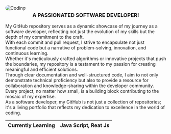 <img alt="Coding" style="border-radius:16px;" src="[def]">

<h3 align="center" style="margin-top: 4px;">A PASSIONATED SOFTWARE DEVELOPER!</h3>

<p>My GitHub repository serves as a dynamic showcase of my journey as a software developer, reflecting not just the evolution of my skills but the depth of my commitment to the craft. <br /> With each commit and pull request, I strive to encapsulate not just functional code but a narrative of problem-solving, innovation, and continuous learning. <br /> Whether it's meticulously crafted algorithms or innovative projects that push the boundaries, my repository is a testament to my passion for creating meaningful and efficient solutions. <br /> Through clear documentation and well-structured code, I aim to not only demonstrate technical proficiency but also to provide a resource for collaboration and knowledge-sharing within the developer community. <br /> Every project, no matter how small, is a building block contributing to the mosaic of my expertise. <br /> As a software developer, my GitHub is not just a collection of repositories; it's a living portfolio that reflects my dedication to excellence in the world of coding.</p>

| Currently Learning | Java Script, Reat Js |
| ------------------ | --------- |




[def]: /Images/background.pn